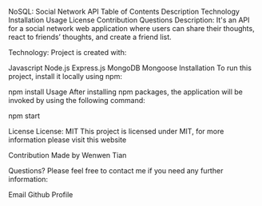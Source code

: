 NoSQL: Social Network API
Table of Contents
Description
Technology
Installation
Usage
License
Contribution
Questions
Description:
It's an API for a social network web application where users can share their thoughts, react to friends’ thoughts, and create a friend list.

Technology:
Project is created with:

Javascript
Node.js
Express.js
MongoDB
Mongoose
Installation
To run this project, install it locally using npm:

npm install
Usage
After installing npm packages, the application will be invoked by using the following command:

npm start

License
License: MIT
This project is licensed under MIT, for more information please visit this website

Contribution
Made by Wenwen Tian

Questions?
Please feel free to contact me if you need any further information:

Email
Github Profile